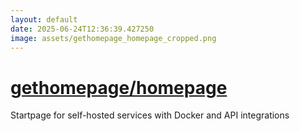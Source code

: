 ```yaml
---
layout: default
date: 2025-06-24T12:36:39.427250
image: assets/gethomepage_homepage_cropped.png
---
```


# [gethomepage/homepage](https://github.com/gethomepage/homepage)

Startpage for self-hosted services with Docker and API integrations
